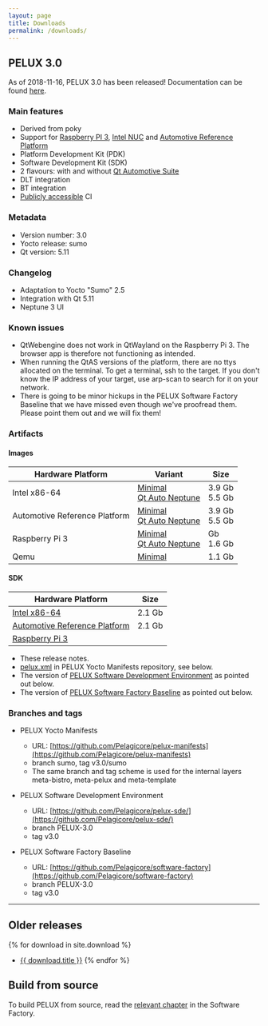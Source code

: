 ```yaml
---
layout: page
title: Downloads
permalink: /downloads/
---
```


## PELUX 3.0
As of 2018-11-16, PELUX 3.0 has been released! Documentation can be found
[here](//pelux.io/software-factory/PELUX-3.0/).

### Main features
 - Derived from poky
 - Support for [Raspberry PI 3](https://www.raspberrypi.org/products/raspberry-pi-3-model-b/), [Intel NUC](https://www.intel.com/content/www/us/en/products/boards-kits/nuc.html) and [Automotive Reference Platform](https://www.youtube.com/watch?v=XVF19cC98Xs)
 - Platform Development Kit (PDK)
 - Software Development Kit (SDK)
 - 2 flavours: with and without [Qt Automotive Suite](https://www1.qt.io/qt-automotive-suite/)
 - DLT integration
 - BT integration
 - [Publicly accessible](//pelux.io/jenkins/) CI

### Metadata
* Version number: 3.0
* Yocto release: sumo
* Qt version: 5.11

### Changelog
* Adaptation to Yocto "Sumo" 2.5
* Integration with Qt 5.11
* Neptune 3 UI

### Known issues
* QtWebengine does not work in QtWayland on the Raspberry Pi 3. The browser app
  is therefore not functioning as intended.
* When running the QtAS versions of the platform, there are no ttys allocated on
  the terminal. To get a terminal, ssh to the target. If you don't know the IP
  address of your target, use arp-scan to search for it on your network.
* There is going to be minor hickups in the PELUX Software Factory Baseline that
  we have missed even though we've proofread them. Please point them out and we
  will fix them!

### Artifacts

#### Images

| Hardware Platform | Variant | Size |
| ----------------- | ------- | ---- |
| Intel x86-64      | [Minimal](https://pelux.io/artifacts/pelux/3.0/binaries/intel/core-image-pelux-minimal-dev-intel-corei7-64.wic) <br> [Qt Auto Neptune](https://pelux.io/artifacts/pelux/3.0/binaries/intel/core-image-pelux-qtauto-neptune-dev-intel-corei7-64.wic) | 3.9 Gb <br> 5.5 Gb |
| Automotive Reference Platform | [Minimal](https://pelux.io/artifacts/pelux/3.0/binaries/arp/core-image-pelux-minimal-dev-arp.wic) <br> [Qt Auto Neptune]()  | 3.9 Gb <br> 5.5 Gb |
| Raspberry Pi 3    | [Minimal]() <br> [Qt Auto Neptune](https://pelux.io/artifacts/pelux/3.0/binaries/rpi3/core-image-pelux-qtauto-neptune-dev-raspberrypi3.rootfs.rpi-sdimg) | Gb <br> 1.6 Gb |
| Qemu              | [Minimal](https://pelux.io/artifacts/pelux/3.0/binaries/qemu/core-image-pelux-minimal-dev-qemux86-64.rootfs.ext4) | 1.1 Gb |

#### SDK

| Hardware Platform | Size |
| ----------------- | ---- |
| [Intel x86-64](https://pelux.io/artifacts/pelux/3.0/binaries/intel/pelux-glibc-x86_64-core-image-pelux-qtauto-neptune-dev-corei7-64-toolchain-3.0.sh) | 2.1 Gb |
| [Automotive Reference Platform](https://pelux.io/artifacts/pelux/3.0/binaries/arp/pelux-glibc-x86_64-core-image-pelux-qtauto-neptune-dev-corei7-64-toolchain-3.0.sh) | 2.1 Gb |
| [Raspberry Pi 3]() | |

* These release notes.
* [pelux.xml](https://github.com/Pelagicore/pelux-manifests/blob/v3.0/sumo/pelux.xml)
  in PELUX Yocto Manifests repository, see below.
* The version of [PELUX Software Development
  Environment](https://github.com/Pelagicore/pelux-sde/tree/v3.0) as pointed out below.
* The version of [PELUX Software Factory Baseline](//pelux.io/software-factory/PELUX-3.0/) as
  pointed out below.

### Branches and tags
* PELUX Yocto Manifests
    - URL: [https://github.com/Pelagicore/pelux-manifests](https://github.com/Pelagicore/pelux-manifests)
    - branch sumo, tag v3.0/sumo
    - The same branch and tag scheme is used for the internal layers
      meta-bistro, meta-pelux and meta-template

* PELUX Software Development Environment
    - URL: [https://github.com/Pelagicore/pelux-sde/](https://github.com/Pelagicore/pelux-sde/)
    - branch PELUX-3.0
    - tag v3.0

* PELUX Software Factory Baseline
    - URL: [https://github.com/Pelagicore/software-factory](https://github.com/Pelagicore/software-factory)
    - branch PELUX-3.0
    - tag v3.0

------------------------

## Older releases
{% for download in site.download %}
  - <a href="{{ download.url }}">{{ download.title }}</a>
{% endfor %}

## Build from source
To build PELUX from source, read the [relevant
chapter](//pelux.io/software-factory/PELUX-3.0/chapters/baseplatform/index.html) in
the Software Factory.
